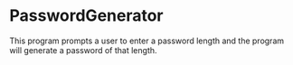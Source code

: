 # PasswordGenerator
This program prompts a user to enter a password length and the program will generate a password of that length.
